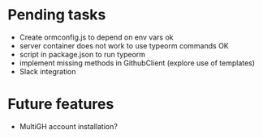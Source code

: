 # Pending tasks
- Create ormconfig.js to depend on env vars ok
- server container does not work to use typeorm commands OK
- script in package.json to run typeorm
- implement missing methods in GithubClient (explore use of templates)
- Slack integration

# Future features
- MultiGH account installation?